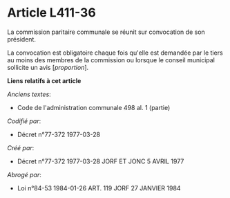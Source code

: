 # Article L411-36

La commission paritaire communale se réunit sur convocation de son président.

La convocation est obligatoire chaque fois qu'elle est demandée par le tiers au moins des membres de la commission ou lorsque
le conseil municipal sollicite un avis [*proportion*].

**Liens relatifs à cet article**

_Anciens textes_:

  - Code de l'administration communale 498 al. 1 (partie)

_Codifié par_:

  - Décret n°77-372 1977-03-28

_Créé par_:

  - Décret n°77-372 1977-03-28 JORF ET JONC 5 AVRIL 1977

_Abrogé par_:

  - Loi n°84-53 1984-01-26 ART. 119 JORF 27 JANVIER 1984
